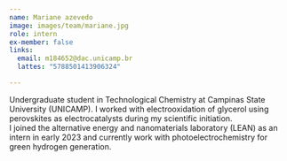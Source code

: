 ```yaml
---
name: Mariane azevedo
image: images/team/mariane.jpg
role: intern
ex-member: false
links:
  email: m184652@dac.unicamp.br  
  lattes: "5788501413906324"

---
```


Undergraduate student in Technological Chemistry at Campinas State University (UNICAMP). I worked with electrooxidation of glycerol using perovskites as electrocatalysts during my scientific initiation.  
I joined the alternative energy and nanomaterials laboratory (LEAN) as an intern in early 2023 and currently work with photoelectrochemistry for green hydrogen generation.
